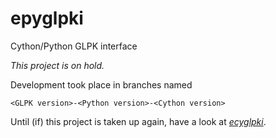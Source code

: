 epyglpki
========

Cython/Python GLPK interface

*This project is on hold.*

Development took place in branches named

    <GLPK version>-<Python version>-<Cython version>

Until (if) this project is taken up again, have a look at [*ecyglpki*](https://github.com/equaeghe/ecyglpki "A Cython GLPK interface").
